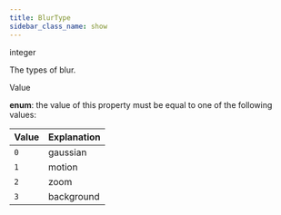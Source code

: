 ```yaml
---
title: BlurType
sidebar_class_name: show
---
```


<div className="section-type">

<div className="badge-type">integer</div>

</div>

The types of blur.

<div className="property-item">

Value

<div className="value-description">

**enum**: the value of this property must be equal to one of the following values:

| Value | Explanation                                        |
| :---- | :------------------------------------------------- |
| `0`   | <div className="enum-description">gaussian</div>   |
| `1`   | <div className="enum-description">motion</div>     |
| `2`   | <div className="enum-description">zoom</div>       |
| `3`   | <div className="enum-description">background</div> |

</div>

</div>
